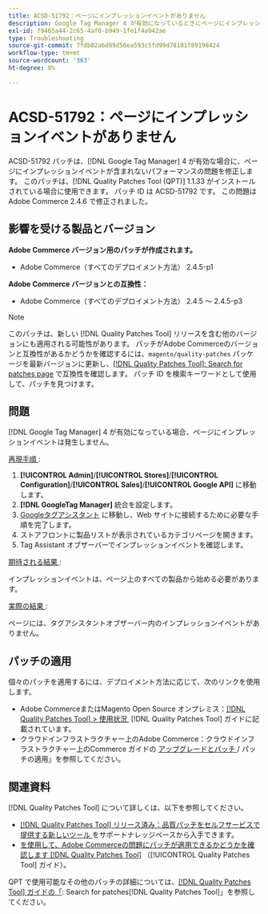 ```yaml
---
title: ACSD-51792：ページにインプレッションイベントがありません
description: Google Tag Manager 4 が有効になっているときにページにインプレッションイベントが発生しないAdobe Commerceのパフォーマンスの問題を修正するため、ACSD-51792 パッチを適用してください。
exl-id: f9465a44-2c65-4af0-b949-1fe1f4a942ae
type: Troubleshooting
source-git-commit: 7fdb02a6d89d50ea593c5fd99d78101f89198424
workflow-type: tm+mt
source-wordcount: '363'
ht-degree: 0%

---
```


# ACSD-51792：ページにインプレッションイベントがありません

ACSD-51792 パッチは、[!DNL Google Tag Manager] 4 が有効な場合に、ページにインプレッションイベントが含まれないパフォーマンスの問題を修正します。 このパッチは、[!DNL Quality Patches Tool (QPT)] 1.1.33 がインストールされている場合に使用できます。 パッチ ID は ACSD-51792 です。 この問題はAdobe Commerce 2.4.6 で修正されました。

## 影響を受ける製品とバージョン

**Adobe Commerce バージョン用のパッチが作成されます。**

* Adobe Commerce（すべてのデプロイメント方法） 2.4.5-p1

**Adobe Commerce バージョンとの互換性：**

* Adobe Commerce（すべてのデプロイメント方法） 2.4.5 ～ 2.4.5-p3

>[!NOTE]
>
>このパッチは、新しい [!DNL Quality Patches Tool] リリースを含む他のバージョンにも適用される可能性があります。 パッチがAdobe Commerceのバージョンと互換性があるかどうかを確認するには、`magento/quality-patches` パッケージを最新バージョンに更新し、[[!DNL Quality Patches Tool]: Search for patches page](https://experienceleague.adobe.com/tools/commerce-quality-patches/index.html?lang=ja) で互換性を確認します。 パッチ ID を検索キーワードとして使用して、パッチを見つけます。

## 問題

[!DNL Google Tag Manager] 4 が有効になっている場合、ページにインプレッションイベントは発生しません。

<u> 再現手順 </u>:

1. **[!UICONTROL Admin]**/**[!UICONTROL Stores]**/**[!UICONTROL Configuration]**/**[!UICONTROL Sales]**/**[!UICONTROL Google API]** に移動します。
1. **[!DNL GoogleTag Manager]** 統合を設定します。
1. [Googleタグアシスタント &#x200B;](https://tagassistant.google.com/) に移動し、Web サイトに接続するために必要な手順を完了します。
1. ストアフロントに製品リストが表示されているカテゴリページを開きます。
1. Tag Assistant オブザーバーでインプレッションイベントを確認します。

<u> 期待される結果 </u>:

インプレッションイベントは、ページ上のすべての製品から始める必要があります。

<u> 実際の結果 </u>:

ページには、タグアシスタントオブザーバー内のインプレッションイベントがありません。

## パッチの適用

個々のパッチを適用するには、デプロイメント方法に応じて、次のリンクを使用します。

* Adobe CommerceまたはMagento Open Source オンプレミス：[[!DNL Quality Patches Tool] > 使用状況 &#x200B;](/help/tools/quality-patches-tool/usage.md) [!DNL Quality Patches Tool] ガイドに記載されています。
* クラウドインフラストラクチャー上のAdobe Commerce：クラウドインフラストラクチャー上のCommerce ガイドの [&#x200B; アップグレードとパッチ &#x200B;](https://experienceleague.adobe.com/docs/commerce-cloud-service/user-guide/develop/upgrade/apply-patches.html?lang=ja)/ パッチの適用」を参照してください。

## 関連資料

[!DNL Quality Patches Tool] について詳しくは、以下を参照してください。

* [[!DNL Quality Patches Tool]  リリース済み：品質パッチをセルフサービスで提供する新しいツール &#x200B;](https://experienceleague.adobe.com/ja/docs/commerce-operations/tools/quality-patches-tool/quality-patches-tool-to-self-serve-quality-patches) をサポートナレッジベースから入手できます。
* [&#x200B; を使用して、Adobe Commerceの問題にパッチが適用できるかどうかを確認します  [!DNL Quality Patches Tool]](/help/tools/quality-patches-tool/patches-available-in-qpt/check-patch-for-magento-issue-with-magento-quality-patches.md) （[!UICONTROL Quality Patches Tool] ガイド）。


QPT で使用可能なその他のパッチの詳細については、[[!DNL Quality Patches Tool] ガイドの「](https://experienceleague.adobe.com/tools/commerce-quality-patches/index.html?lang=ja): Search for patches[!DNL Quality Patches Tool]」を参照してください。
